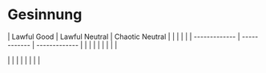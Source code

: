 # Gesinnung

| Lawful Good  |   Lawful Neutral   | Chaotic Neutral |
|  |  | | 
| ------------- | ------------ | ------------- | 
|  |  | | 
|  |  | | 

|  |  | | 
|  |  | | 


